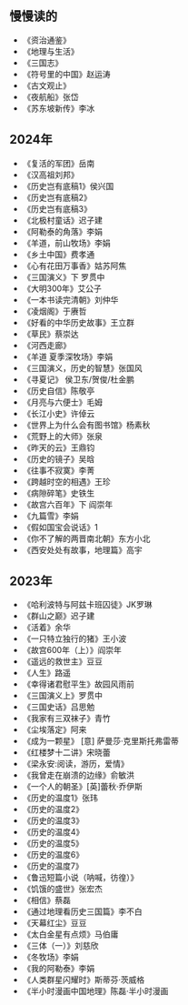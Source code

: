 ## 慢慢读的
- 《资治通鉴》
- 《地理与生活》
- 《三国志》
- 《符号里的中国》赵运涛
- 《古文观止》
- 《夜航船》张岱
- 《苏东坡新传》李冰

## 2024年
- 《复活的军团》岳南
- 《汉高祖刘邦》
- 《历史岂有底稿1》侯兴国
- 《历史岂有底稿2》
- 《历史岂有底稿3》
- 《北极村童话》迟子建
- 《阿勒泰的角落》李娟
- 《羊道，前山牧场》李娟
- 《乡土中国》费孝通
- 《心有花田万事香》姑苏阿焦
- 《三国演义》下  罗贯中
- 《大明300年》艾公子
- 《一本书读完清朝》刘仲华
- 《凌烟阁》于赓哲
- 《好看的中华历史故事》王立群
- 《草民》蔡崇达
- 《河西走廊》
- 《羊道 夏季深牧场》李娟
- 《三国演义，历史的智慧》张国风
- 《寻夏记》 侯卫东/贺俊/杜金鹏
- 《历史自信》陈敬亭
- 《月亮与六便士》毛姆
- 《长江小史》许倬云
- 《世界上为什么会有图书馆》杨素秋
- 《荒野上的大师》张泉
- 《昨天的云》王鼎钧
- 《历史的镜子》吴晗
- 《往事不寂寞》李菁
- 《跨越时空的相遇》王珍
- 《病隙碎笔》史铁生
- 《故宫六百年》下  阎崇年
- 《九篇雪》李娟
- 《假如国宝会说话》1
- 《你不了解的两晋南北朝》东方小北
- 《西安处处有故事，地理篇》高宇


## 2023年
- 《哈利波特与阿兹卡班囚徒》JK罗琳
- 《群山之巅》迟子建
- 《活着》余华
- 《一只特立独行的猪》王小波
- 《故宫600年（上）》阎崇年
- 《遥远的救世主》豆豆
- 《人生》路遥
- 《幸得诸君慰平生》故园风雨前
- 《三国演义上》罗贯中
- 《三国史话》吕思勉
- 《我家有三双袜子》青竹
- 《尘埃落定》阿来
- 《成为一颗星》 [意] 萨曼莎·克里斯托弗雷蒂
- 《红楼梦十二讲》宋晓蕾
- 《梁永安:阅读，游历，爱情》
- 《我曾走在崩溃的边缘》俞敏洪
- 《一个人的朝圣》[英]蕾秋·乔伊斯
- 《历史的温度1》张玮
- 《历史的温度2》
- 《历史的温度3》
- 《历史的温度4》
- 《历史的温度5》
- 《历史的温度6》
- 《历史的温度7》
- 《鲁迅短篇小说（呐喊，彷徨）》
- 《饥饿的盛世》张宏杰
- 《相信》蔡磊
- 《通过地理看历史三国篇》李不白
- 《天幕红尘》豆豆
- 《太白金星有点烦》马伯庸
- 《三体（一）》刘慈欣
- 《冬牧场》李娟
- 《我的阿勒泰》李娟
- 《人类群星闪耀时》斯蒂芬·茨威格
- 《半小时漫画中国地理》陈磊·半小时漫画
